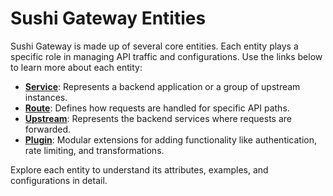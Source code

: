 # Sushi Gateway Entities

Sushi Gateway is made up of several core entities. Each entity plays a specific role in managing API traffic and configurations. Use the links below to learn more about each entity:

- **[Service](../models/service.md)**: Represents a backend application or a group of upstream instances.
- **[Route](../models/route.md)**: Defines how requests are handled for specific API paths.
- **[Upstream](../models/upstream.md)**: Represents the backend services where requests are forwarded.
- **[Plugin](../models/plugin.md)**: Modular extensions for adding functionality like authentication, rate limiting, and transformations.

Explore each entity to understand its attributes, examples, and configurations in detail.
